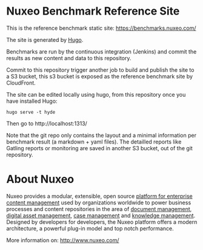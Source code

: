 # Nuxeo Benchmark Reference Site

This is the reference benchmark static site: https://benchmarks.nuxeo.com/

The site is generated by [Hugo](https://gohugo.io/).

Benchmarks are run by the continuous integration (Jenkins) and commit the results as new content and data to this repository. 
 
Commit to this repository trigger another job to build and publish the site to a S3 bucket, this s3 bucket is exposed as the reference benchmark site by CloudFront.

The site can be edited locally using hugo, from this repository once you have installed Hugo:

    hugo serve -t hyde

Then go to http://localhost:1313/

Note that the git repo only contains the layout and a minimal information per benchmark result (a markdown + yaml files).
The detailled reports like Gatling reports or monitoring are saved in another S3 bucket, out of the git repository. 


# About Nuxeo

Nuxeo provides a modular, extensible, open source
[platform for enterprise content management](http://www.nuxeo.com/products/content-management-platform) used by organizations worldwide to power business processes and content repositories in the area of
[document management](http://www.nuxeo.com/solutions/document-management),
[digital asset management](http://www.nuxeo.com/solutions/digital-asset-management),
[case management](http://www.nuxeo.com/case-management) and [knowledge management](http://www.nuxeo.com/solutions/advanced-knowledge-base/). Designed
by developers for developers, the Nuxeo platform offers a modern
architecture, a powerful plug-in model and top notch performance.

More information on: <http://www.nuxeo.com/>
